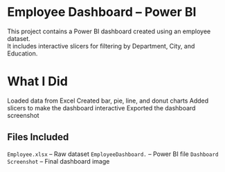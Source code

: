 # Employee Dashboard – Power BI

This project contains a Power BI dashboard created using an employee dataset.  
It includes interactive slicers for filtering by Department, City, and Education.

 # What I Did
 Loaded data from Excel
 Created bar, pie, line, and donut charts
 Added slicers to make the dashboard interactive
 Exported the dashboard screenshot

## Files Included
 `Employee.xlsx` – Raw dataset
 `EmployeeDashboard.` – Power BI file
 `Dashboard Screenshot` – Final dashboard image
